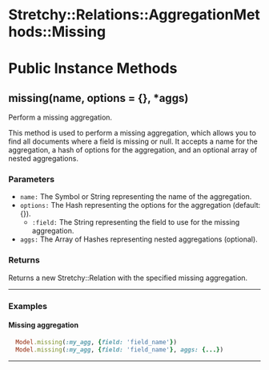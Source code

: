 # Stretchy::Relations::AggregationMethods::Missing [](#module-Stretchy::Relations::AggregationMethods::Missing) [](#top)

    

# Public Instance Methods

      
## missing(name, options = {}, *aggs) [](#method-i-missing)
         
Perform a missing aggregation.

This method is used to perform a missing aggregation, which allows you to find all documents where a field is missing or null. It accepts a name for the aggregation, a hash of options for the aggregation, and an optional array of nested aggregations.

### Parameters

- `name:` The Symbol or String representing the name of the aggregation.
- `options:` The Hash representing the options for the aggregation (default: {}).
    - `:field:` The String representing the field to use for the missing aggregation.
- `aggs:` The Array of Hashes representing nested aggregations (optional).

### Returns
Returns a new Stretchy::Relation with the specified missing aggregation.

---

### Examples

#### Missing aggregation

```ruby
  Model.missing(:my_agg, {field: 'field_name'})
  Model.missing(:my_agg, {field: 'field_name'}, aggs: {...})
```  
        
---

